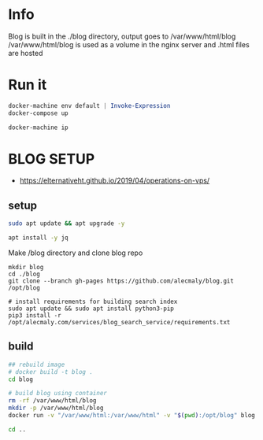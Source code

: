 # Info

Blog is built in the ./blog directory, output goes to /var/www/html/blog
/var/www/html/blog is used as a volume in the nginx server and .html files are hosted

# Run it

```powershell
docker-machine env default | Invoke-Expression
docker-compose up

docker-machine ip
```


# BLOG SETUP

- https://elternativeht.github.io/2019/04/operations-on-vps/

## setup
```bash
sudo apt update && apt upgrade -y

apt install -y jq
```

Make /blog directory and clone blog repo 
```
mkdir blog
cd ./blog
git clone --branch gh-pages https://github.com/alecmaly/blog.git /opt/blog

# install requirements for building search index
sudo apt update && sudo apt install python3-pip
pip3 install -r /opt/alecmaly.com/services/blog_search_service/requirements.txt
```

## build
```bash
## rebuild image
# docker build -t blog .
cd blog

# build blog using container
rm -rf /var/www/html/blog
mkdir -p /var/www/html/blog
docker run -v "/var/www/html:/var/www/html" -v "$(pwd):/opt/blog" blog /opt/blog/docker_build.sh

cd ..
```

